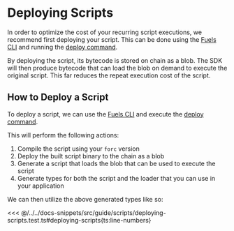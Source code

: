 # Deploying Scripts

In order to optimize the cost of your recurring script executions, we recommend first deploying your script. This can be done using the [Fuels CLI](../fuels-cli/index.md) and running the [deploy command](../fuels-cli/commands.md#fuels-deploy).

By deploying the script, its bytecode is stored on chain as a blob. The SDK will then produce bytecode that can load the blob on demand to execute the original script. This far reduces the repeat execution cost of the script.

## How to Deploy a Script

To deploy a script, we can use the [Fuels CLI](../fuels-cli/index.md) and execute the [deploy command](../fuels-cli/commands.md#fuels-deploy).

This will perform the following actions:

1. Compile the script using your `forc` version
1. Deploy the built script binary to the chain as a blob
1. Generate a script that loads the blob that can be used to execute the script
1. Generate types for both the script and the loader that you can use in your application

We can then utilize the above generated types like so:

<<< @/../../docs-snippets/src/guide/scripts/deploying-scripts.test.ts#deploying-scripts{ts:line-numbers}

